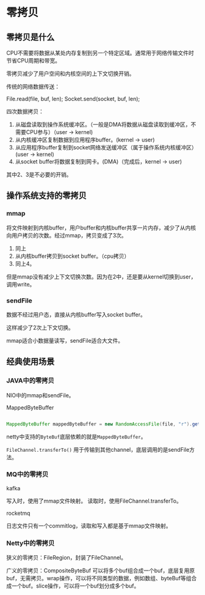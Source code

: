 # 零拷贝

## 零拷贝是什么

CPU不需要将数据从某处内存复制到另一个特定区域。通常用于网络传输文件时节省CPU周期和带宽。

零拷贝减少了用户空间和内核空间的上下文切换开销。

传统的网络数据传送：

File.read(file, buf, len);
Socket.send(socket, buf, len);

四次数据拷贝：

1. 从磁盘读取到操作系统缓冲区。（一般是DMA将数据从磁盘读取到缓冲区，不需要CPU参与）（user -> kernel)
2. 从内核缓冲区复制数据到应用程序buffer。(kernel -> user)
3. 从应用程序buffer复制到socket网络发送缓冲区（属于操作系统内核缓冲区）(user -> kernel)
4. 从socket buffer将数据复制到网卡。(DMA)（完成后，kernel -> user)

其中2、3是不必要的开销。

## 操作系统支持的零拷贝

### mmap

将文件映射到内核buffer，用户buffer和内核buffer共享一片内存，减少了从内核向用户拷贝的次数。经过mmap，拷贝变成了3次。

1. 同上
2. 从内核buffer拷贝到socket buffer。（cpu拷贝）
3. 同上4。

但是mmap没有减少上下文切换次数。因为在2中，还是要从kernel切换到user，调用write。

### sendFile

数据不经过用户态，直接从内核buffer写入socket buffer。

这样减少了2次上下文切换。

mmap适合小数据量读写，sendFile适合大文件。

## 经典使用场景

### JAVA中的零拷贝

NIO中的mmap和sendFile。

MappedByteBuffer

```java

MappedByteBuffer mappedByteBuffer = new RandomAccessFile(file, "r").getChannel().map(FileChannel.MapMode.READ_ONLY, 0, len);

```

netty中支持的`ByteBuf`底层依赖的就是`MappedByteBuffer`。

`FileChannel.transferTo()` 用于传输到其他channel，底层调用的是sendFile方法。

### MQ中的零拷贝

kafka

写入时，使用了mmap文件映射。
读取时，使用FileChannel.transferTo。

rocketmq

日志文件只有一个commitlog，读取和写入都是基于mmap文件映射。

### Netty中的零拷贝

狭义的零拷贝：FileRegion，封装了FileChannel。

广义的零拷贝：CompositeByteBuf 可以将多个buf组合成一个buf，底层复用原buf，无需拷贝。wrap操作，可以将不同类型的数据，例如数组、byteBuf等组合成一个buf。slice操作，可以将一个buf划分成多个buf。

